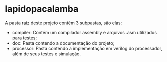 # lapidopacalamba
A pasta raiz deste projeto contém 3 subpastas, são elas:

* compiler: Contém um compilador assembly e arquivos .asm utilizados para testes;
* doc: Pasta contendo a documentação do projeto;
* processor: Pasta contendo a implementação em verilog do processador, além de seus testes e simulação.